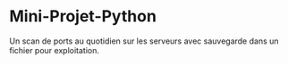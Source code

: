 # Mini-Projet-Python

Un scan de ports au quotidien sur les serveurs avec sauvegarde dans un fichier pour exploitation.